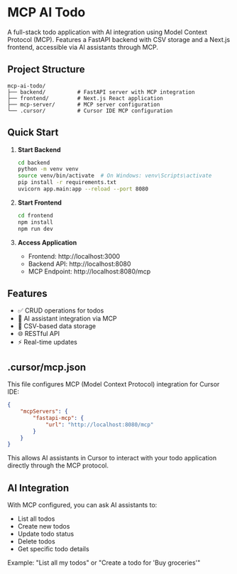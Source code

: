 # MCP AI Todo

A full-stack todo application with AI integration using Model Context Protocol (MCP). Features a FastAPI backend with CSV storage and a Next.js frontend, accessible via AI assistants through MCP.

## Project Structure

```
mcp-ai-todo/
├── backend/          # FastAPI server with MCP integration
├── frontend/         # Next.js React application
├── mcp-server/       # MCP server configuration
└── .cursor/          # Cursor IDE MCP configuration
```

## Quick Start

1. **Start Backend**

    ```bash
    cd backend
    python -m venv venv
    source venv/bin/activate  # On Windows: venv\Scripts\activate
    pip install -r requirements.txt
    uvicorn app.main:app --reload --port 8080
    ```

2. **Start Frontend**

    ```bash
    cd frontend
    npm install
    npm run dev
    ```

3. **Access Application**
    - Frontend: http://localhost:3000
    - Backend API: http://localhost:8080
    - MCP Endpoint: http://localhost:8080/mcp

## Features

-   ✅ CRUD operations for todos
-   🤖 AI assistant integration via MCP
-   💾 CSV-based data storage
-   🌐 RESTful API
-   ⚡ Real-time updates

## .cursor/mcp.json

This file configures MCP (Model Context Protocol) integration for Cursor IDE:

```json
{
    "mcpServers": {
        "fastapi-mcp": {
            "url": "http://localhost:8080/mcp"
        }
    }
}
```

This allows AI assistants in Cursor to interact with your todo application directly through the MCP protocol.

## AI Integration

With MCP configured, you can ask AI assistants to:

-   List all todos
-   Create new todos
-   Update todo status
-   Delete todos
-   Get specific todo details

Example: "List all my todos" or "Create a todo for 'Buy groceries'"
